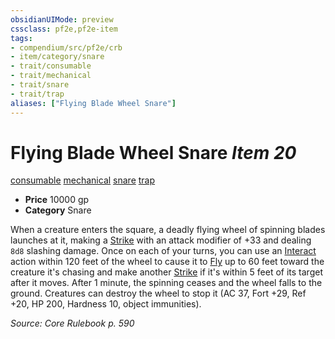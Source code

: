 ```yaml
---
obsidianUIMode: preview
cssclass: pf2e,pf2e-item
tags:
- compendium/src/pf2e/crb
- item/category/snare
- trait/consumable
- trait/mechanical
- trait/snare
- trait/trap
aliases: ["Flying Blade Wheel Snare"]
---
```

# Flying Blade Wheel Snare *Item 20*  
[consumable](../../../rules/traits/consumable.md)  [mechanical](../../../rules/traits/mechanical.md)  [snare](../../../rules/traits/snare.md)  [trap](../../../rules/traits/trap.md)  

- **Price** 10000 gp
- **Category** Snare

When a creature enters the square, a deadly flying wheel of spinning blades launches at it, making a [Strike](../../../rules/actions/strike.md) with an attack modifier of +33 and dealing `8d8` slashing damage. Once on each of your turns, you can use an [Interact](../../../rules/actions/interact.md) action within 120 feet of the wheel to cause it to [Fly](../../../rules/actions/fly.md) up to 60 feet toward the creature it's chasing and make another [Strike](../../../rules/actions/strike.md) if it's within 5 feet of its target after it moves. After 1 minute, the spinning ceases and the wheel falls to the ground. Creatures can destroy the wheel to stop it (AC 37, Fort +29, Ref +20, HP 200, Hardness 10, object immunities).

*Source: Core Rulebook p. 590*